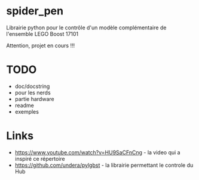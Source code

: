 # spider_pen
Librairie python pour le contrôle d'un modèle complémentaire de l'ensemble LEGO Boost 17101

Attention, projet en cours !!!




# TODO
- doc/docstring
- pour les nerds
- partie hardware
- readme
- exemples

# Links
- https://www.youtube.com/watch?v=HU9SaCFnCng - la video qui a inspiré ce répertoire
- https://github.com/undera/pylgbst - la librairie permettant le controle du Hub
